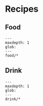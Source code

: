 # Recipes

## Food

```{toctree}
---
maxdepth: 1
glob:
---
food/*
```

## Drink

```{toctree}
---
maxdepth: 1
glob:
---
drink/*
```
